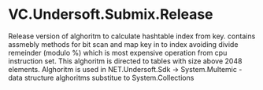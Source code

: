# VC.Undersoft.Submix.Release
Release version of alghoritm to calculate hashtable index from key. contains assmebly methods for bit scan and map key in to index avoiding divide remeinder (modulo %) which is most expensive operation from cpu instruction set. This alghoritm is directed to tables with size above 2048 elements. Alghoritm is used in NET.Undersoft.Sdk -> System.Multemic - data structure alghoritms substitue to System.Collections
